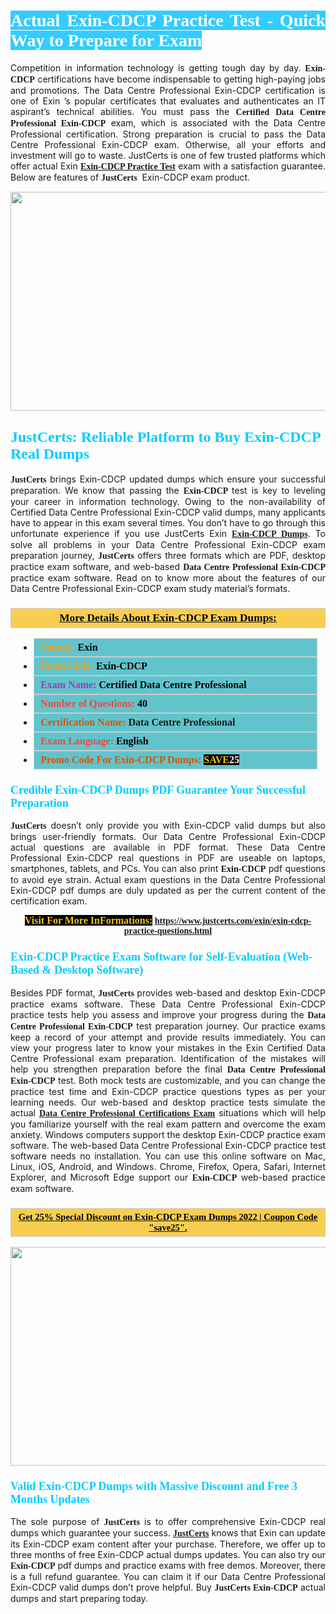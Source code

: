 <h1 style="text-align: justify;"><span style="color:#ffffff;"><span style="font-family:Georgia,serif;"><strong><span style="background-color:#33ccff;">Actual Exin-CDCP Practice Test - Quick Way to Prepare for Exam</span></strong></span></span></h1>

<p style="text-align: justify;">Competition in information technology is getting tough day by day. <span style="font-family:Georgia,serif;"><strong>Exin-CDCP</strong></span> certifications have become indispensable to getting high-paying jobs and promotions. The Data Centre Professional Exin-CDCP certification is one of Exin ’s popular certificates that evaluates and authenticates an IT aspirant’s technical abilities. You must pass the <span style="font-family:Georgia,serif;"><strong>Certified Data Centre Professional Exin-CDCP</strong></span> exam, which is associated with the Data Centre Professional certification. Strong preparation is crucial to pass the Data Centre Professional Exin-CDCP exam. Otherwise, all your efforts and investment will go to waste. JustCerts is one of few trusted platforms which offer actual Exin <span style="font-size:14px;"><span style="font-family:Georgia,serif;"><strong><a href="https://www.justcerts.com/exin/exin-cdcp-practice-questions.html">Exin-CDCP Practice Test</a></strong></span></span> exam with a satisfaction guarantee. Below are features of <span style="font-size:14px;"><span style="font-family:Georgia,serif;"><strong>JustCerts</strong></span></span>  Exin-CDCP exam product.</p>

<p style="text-align: center;"><a href="https://www.justcerts.com/exin/exin-cdcp-practice-questions.html"><img alt="" src="https://i.imgur.com/tWVNC2Y.jpg" style="width: 720px; height: 350px;" /></a></p>

<h2 style="margin-right:0in; margin-left:0in"><span style="color:#00ccff;"><span style="font-family:Georgia,serif;"><strong><span style="font-size:18pt">JustCerts: Reliable Platform to Buy Exin-CDCP Real Dumps</span></strong></span></span></h2>

<p style="text-align: justify;"><span style="font-size:14px;"><span style="font-family:Georgia,serif;"><strong>JustCerts</strong></span></span> brings Exin-CDCP updated dumps which ensure your successful preparation. We know that passing the <span style="font-family:Georgia,serif;"><strong>Exin-CDCP </strong></span> test is key to leveling your career in information technology. Owing to the non-availability of Certified Data Centre Professional Exin-CDCP valid dumps, many applicants have to appear in this exam several times. You don’t have to go through this unfortunate experience if you use JustCerts Exin <a href="https://www.justcerts.com/exin/exin-cdcp-practice-questions.html"><span style="font-family:Georgia,serif;"><strong>Exin-CDCP Dumps</strong></span></a>. To solve all problems in your Data Centre Professional Exin-CDCP exam preparation journey, <strong><span style="font-size:14px;"><span style="font-family:Georgia,serif;">JustCerts</span></span></strong> offers three formats which are PDF, desktop practice exam software, and web-based <span style="font-family:Georgia,serif;"><strong>Data Centre Professional Exin-CDCP</strong></span> practice exam software. Read on to know more about the features of our Data Centre Professional Exin-CDCP exam study material’s formats.</p>

<h3 style="background: #f7ce50; border: 1px solid rgb(204, 204, 204); padding: 5px 10px; text-align: center;"><span style="font-family:Georgia,serif;"><u><u><span style="color:#000000;"><span style="font-size:11pt"><span style="line-height:normal"><b><span style="font-size:13.0pt"><span cambria="">More Details About Exin-CDCP Exam Dumps:</span></span></b></span></span></span></u></u></span></h3>

<ul>
	<li style="margin:0cm 10pt">
	<div style="background:#61c4cd; border: 1px solid rgb(204, 204, 204); padding: 5px 10px; text-align: justify;"><span style="font-family:Georgia,serif;"><span style="font-size:11pt"><span style="line-height:normal"><b><span style="font-size:12.0pt"><span new="" roman="" times=""><span style="color:#f39c12;">Vendor:</span> <span style="color:#000000;">Exin</span></span></span></b></span></span></span></div>
	</li>
	<li style="margin:0cm 10pt">
	<div style="background: #61c4cd; border: 1px solid rgb(204, 204, 204); padding: 5px 10px; text-align: justify;"><span style="font-family:Georgia,serif;"><span style="font-size:11pt"><span style="line-height:normal"><b><span style="font-size:12.0pt"><span new="" roman="" times=""><span style="color:#f39c12;">Exam Code:</span> <span style="color:#000000;">Exin-CDCP</span></span></span></b></span></span></span></div>
	</li>
	<li style="margin:0cm 10pt">
	<div style="background: #61c4cd; border: 1px solid rgb(204, 204, 204); padding: 5px 10px; text-align: justify;"><span style="font-family:Georgia,serif;"><span style="font-size:11pt"><span style="line-height:normal"><b><span style="font-size:12.0pt"><span new="" roman="" times=""><span style="color:#8e44ad;">Exam Name:</span> <span style="color:#000000;">Certified Data Centre Professional</span></span></span></b></span></span></span></div>
	</li>
	<li style="margin:0cm 10pt">
	<div style="background: #61c4cd; border: 1px solid rgb(204, 204, 204); padding: 5px 10px;"><span style="font-family:Georgia,serif;"><span style="font-size:11pt"><span style="line-height:normal"><b><span style="font-size:12.0pt"><span new="" roman="" times=""><span style="color:#e74c3c;">Number of Questions:</span><span style="color:#000000;"><span style="color:#f1c40f;"> </span>40</span></span></span></b></span></span></span></div>
	</li>
	<li style="margin:0cm 10pt">
	<div style="background: #61c4cd; border: 1px solid rgb(204, 204, 204); padding: 5px 10px; text-align: justify;"><span style="font-family:Georgia,serif;"><span style="font-size:11pt"><span style="line-height:normal"><b><span style="font-size:12.0pt"><span new="" roman="" times=""><span style="color:#d35400;">Certification Name:</span> Data Centre Professional</span></span></b></span></span></span></div>
	</li>
	<li style="margin:0cm 10pt">
	<div style="background: #61c4cd; border: 1px solid rgb(204, 204, 204); padding: 5px 10px; text-align: justify;"><span style="font-family:Georgia,serif;"><span style="font-size:11pt"><span style="line-height:normal"><b><span style="font-size:12.0pt"><span new="" roman="" times=""><span style="color:#e74c3c;">Exam Language:</span> <span style="color:#000000;">English</span></span></span></b></span></span></span></div>
	</li>
	<li style="margin:0cm 10pt">
	<div style="background: #61c4cd; border: 1px solid rgb(204, 204, 204); padding: 5px 10px;"><span style="font-family:Georgia,serif;"><span style="font-size:11pt"><span style="line-height:normal"><b><span style="font-size:12.0pt"><span new="" roman="" times=""><span style="color:#d35400;">Promo Code For Exin-CDCP Dumps:</span><span style="color:#f1c40f;"> <span style="background-color:#000000;">SAVE</span></span><span style="color:#ffffff;"><span style="background-color:#000000;">25</span></span></span></span></b></span></span></span></div>
	</li>
</ul>

<h3 style="margin-right:0in; margin-left:0in"><span style="color:#00ccff;"><span style="font-family:Georgia,serif;"><strong><span style="font-size:13.5pt">Credible Exin-CDCP Dumps PDF Guarantee Your Successful Preparation</span></strong></span></span></h3>

<p style="text-align: justify;"><span style="font-size:14px;"><span style="font-family:Georgia,serif;"><strong>JustCerts</strong></span></span> doesn’t only provide you with Exin-CDCP valid dumps but also brings user-friendly formats. Our Data Centre Professional Exin-CDCP actual questions are available in PDF format. These Data Centre Professional Exin-CDCP real questions in PDF are useable on laptops, smartphones, tablets, and PCs. You can also print <span style="font-family:Georgia,serif;"><strong>Exin-CDCP</strong></span> pdf questions to avoid eye strain. Actual exam questions in the Data Centre Professional Exin-CDCP pdf dumps are duly updated as per the current content of the certification exam.</p>

<p style="text-align: center;"><span style="font-family:Georgia,serif;"><strong><span style="font-size:16px;"><span style="color:#f1c40f;"><span style="background-color:#000000;">Visit For More InFormations:</span></span></span> <a href="https://www.justcerts.com/exin/exin-cdcp-practice-questions.html">https://www.justcerts.com/exin/exin-cdcp-practice-questions.html</a></strong></span></p>

<h3 style="margin-right:0in; margin-left:0in"><span style="color:#00ccff;"><span style="font-family:Georgia,serif;"><strong><span style="font-size:13.5pt">Exin-CDCP Practice Exam Software for Self-Evaluation (Web-Based & Desktop Software)</span></strong></span></span></h3>

<p style="text-align: justify;">Besides PDF format, <span style="font-size:14px;"><span style="font-family:Georgia,serif;"><strong>JustCerts</strong></span></span> provides web-based and desktop Exin-CDCP practice exams software. These Data Centre Professional Exin-CDCP practice tests help you assess and improve your progress during the <span style="font-family:Georgia,serif;"><strong>Data Centre Professional Exin-CDCP</strong></span> test preparation journey. Our practice exams keep a record of your attempt and provide results immediately. You can view your progress later to know your mistakes in the Exin Certified Data Centre Professional exam preparation. Identification of the mistakes will help you strengthen preparation before the final <span style="font-family:Georgia,serif;"><strong>Data Centre Professional Exin-CDCP</strong></span> test. Both mock tests are customizable, and you can change the practice test time and Exin-CDCP practice questions types as per your learning needs. Our web-based and desktop practice tests simulate the actual <a href="https://www.justcerts.com/exin/data-centre-professional-certification-exams.html"><span style="font-family:Georgia,serif;"><strong>Data Centre Professional Certifications Exam</strong></span></a> situations which will help you familiarize yourself with the real exam pattern and overcome the exam anxiety. Windows computers support the desktop Exin-CDCP practice exam software. The web-based Data Centre Professional Exin-CDCP practice test software needs no installation. You can use this online software on Mac, Linux, iOS, Android, and Windows. Chrome, Firefox, Opera, Safari, Internet Explorer, and Microsoft Edge support our <span style="font-family:Georgia,serif;"><strong> Exin-CDCP</strong></span> web-based practice exam software.</p>

<h3 style="background: rgb(247, 206, 80); border: 1px solid rgb(204, 204, 204); padding: 5px 10px; text-align: center;"><span style="font-family:Georgia,serif;"><u><span style="color:#000000;"><span style="font-size:11pt;"><span style="line-height:normal;"><b><span cambria="">Get 25% Special Discount on Exin-CDCP Exam Dumps 2022 | Coupon Code "save25".</span></b></span></span></span></u></span></h3>

<p style="text-align: center;"><a href="https://www.justcerts.com/exin/exin-cdcp-practice-questions.html"><img alt="" src="https://i.imgur.com/fQyYzMS.jpg" style="width: 720px; height: 350px;" /></a></p>

<h3 style="margin-right:0in; margin-left:0in"><span style="color:#00ccff;"><span style="font-family:Georgia,serif;"><strong><span style="font-size:13.5pt">Valid Exin-CDCP Dumps with Massive Discount and Free 3 Months Updates</span></strong></span></span></h3>

<p style="text-align: justify;">The sole purpose of <span style="font-size:14px;"><span style="font-family:Georgia,serif;"><strong>JustCerts</strong></span></span> is to offer comprehensive Exin-CDCP real dumps which guarantee your success. <a href="https://www.justcerts.com/"><span style="font-size:14px;"><span style="font-family:Georgia,serif;"><strong>JustCerts</strong></span></span></a> knows that Exin can update its Exin-CDCP exam content after your purchase. Therefore, we offer up to three months of free Exin-CDCP actual dumps updates. You can also try our <span style="font-family:Georgia,serif;"><strong> Exin-CDCP</strong></span> pdf dumps and practice exams with free demos. Moreover, there is a full refund guarantee. You can claim it if our Data Centre Professional Exin-CDCP valid dumps don’t prove helpful. Buy <span style="font-family:Georgia,serif;"><strong>JustCerts Exin-CDCP</strong></span> actual dumps and start preparing today.</p>

